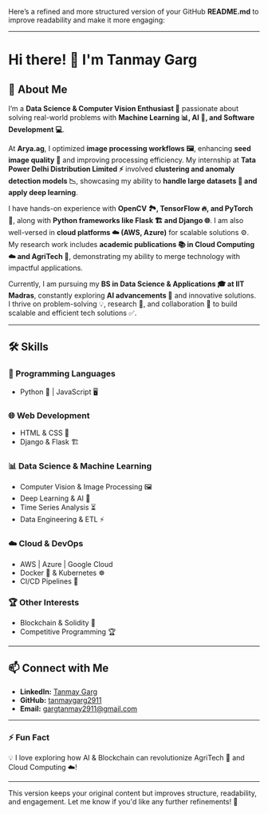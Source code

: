 Here’s a refined and more structured version of your GitHub **README.md** to improve readability and make it more engaging:  

---

# Hi there! 👋 I'm Tanmay Garg  

## 🚀 About Me  
I’m a **Data Science & Computer Vision Enthusiast 🤖** passionate about solving real-world problems with **Machine Learning 📊, AI 🧠, and Software Development 💻**.  

At **Arya.ag**, I optimized **image processing workflows 🖼️**, enhancing **seed image quality 🌱** and improving processing efficiency. My internship at **Tata Power Delhi Distribution Limited ⚡** involved **clustering and anomaly detection models 📉**, showcasing my ability to **handle large datasets 📂 and apply deep learning**.  

I have hands-on experience with **OpenCV 🏞️, TensorFlow 🔥, and PyTorch 🚀**, along with **Python frameworks like Flask 🏗️ and Django 🌐**. I am also well-versed in **cloud platforms ☁️ (AWS, Azure)** for scalable solutions ⚙️. My research work includes **academic publications 📚 in Cloud Computing ☁️ and AgriTech 🌾**, demonstrating my ability to merge technology with impactful applications.  

Currently, I am pursuing my **BS in Data Science & Applications 🎓 at IIT Madras**, constantly exploring **AI advancements 🤖** and innovative solutions. I thrive on problem-solving 💡, research 📑, and collaboration 🤝 to build scalable and efficient tech solutions ✅.  

---

## 🛠️ Skills  

### **🚀 Programming Languages**  
- Python 🐍 | JavaScript 🖥️  

### **🌐 Web Development**  
- HTML & CSS 🎨  
- Django & Flask 🏗️  

### **📊 Data Science & Machine Learning**  
- Computer Vision & Image Processing 🖼️  
- Deep Learning & AI 🤖  
- Time Series Analysis ⏳  
- Data Engineering & ETL ⚡  

### **☁️ Cloud & DevOps**  
- AWS | Azure | Google Cloud  
- Docker 🐳 & Kubernetes ☸️  
- CI/CD Pipelines 🚀  

### **🏆 Other Interests**  
- Blockchain & Solidity 🔗  
- Competitive Programming 🏆  

---

## 📫 Connect with Me  
- **LinkedIn:** [Tanmay Garg](https://www.linkedin.com/in/tanmay-garg-56b338230)  
- **GitHub:** [tanmaygarg2911](https://github.com/tanmaygarg2911)  
- **Email:** gargtanmay2911@gmail.com  

---

### ⚡ Fun Fact  
💡 I love exploring how AI & Blockchain can revolutionize AgriTech 🌾 and Cloud Computing ☁️!  

---

This version keeps your original content but improves structure, readability, and engagement. Let me know if you'd like any further refinements! 🚀
